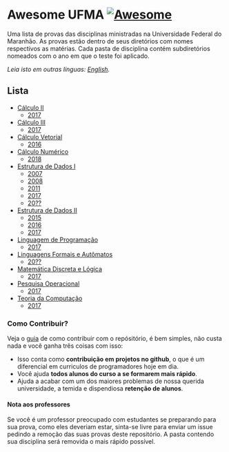# Awesome UFMA [![Awesome](https://awesome.re/badge.svg)](https://awesome.re)

Uma lista de provas das disciplinas ministradas na Universidade Federal do Maranhão.
As provas estão dentro de seus diretórios com nomes respectivos as matérias. Cada pasta de disciplina contém subdiretórios nomeados com o ano em que o teste foi aplicado.

*Leia isto em outras línguas: [English](README.en-us.md).*

## Lista
- [Cálculo II](https://github.com/Marcos-Costa/awesome-ufma/tree/master/Calculo%20II/)
	- [2017](https://github.com/Marcos-Costa/awesome-ufma/tree/master/Calculo%20II/2017/)
- [Cálculo III](https://github.com/Marcos-Costa/awesome-ufma/tree/master/Calculo%20III/)
	- [2017](https://github.com/Marcos-Costa/awesome-ufma/tree/master/Calculo%20III/2017/)
- [Cálculo Vetorial](https://github.com/Marcos-Costa/awesome-ufma/tree/master/Calculo%20Vetorial)
	- [2016](https://github.com/Marcos-Costa/awesome-ufma/tree/master/Calculo%20Vetorial/2016/)
- [Cálculo Numérico](https://github.com/Marcos-Costa/awesome-ufma/tree/master/Calculo%20Numerico/)
    - [2018](https://github.com/Marcos-Costa/awesome-ufma/tree/master/Calculo%20Numerico/2018/)
- [Estrutura de Dados I](https://github.com/Marcos-Costa/awesome-ufma/tree/master/Estrutura%20de%20Dados%20I)
	- [2007](https://github.com/Marcos-Costa/awesome-ufma/tree/master/Estrutura%20de%20Dados%20I/2007)
	- [2008](https://github.com/Marcos-Costa/awesome-ufma/tree/master/Estrutura%20de%20Dados%20I/2008)
	- [2011](https://github.com/Marcos-Costa/awesome-ufma/tree/master/Estrutura%20de%20Dados%20I/2011)
	- [2017](https://github.com/Marcos-Costa/awesome-ufma/tree/master/Estrutura%20de%20Dados%20I/2017/)
	- [20??](https://github.com/Marcos-Costa/awesome-ufma/tree/master/Estrutura%20de%20Dados%20I/20%3F%3F)
- [Estrutura de Dados II](https://github.com/Marcos-Costa/awesome-ufma/tree/master/Estrutura%20de%20Dados%20II)
	- [2015](https://github.com/Marcos-Costa/awesome-ufma/tree/master/Estrutura%20de%20Dados%20II/2015/test%201)
	- [2016](https://github.com/Marcos-Costa/awesome-ufma/tree/master/Estrutura%20de%20Dados%20II/2016/test%201)
	- [2017](https://github.com/Marcos-Costa/awesome-ufma/tree/master/Estrutura%20de%20Dados%20II/2017/test%201)
- [Linguagem de Programação](https://github.com/Marcos-Costa/awesome-ufma/tree/master/Linguagem%20de%20Programa%C3%A7%C3%A3o)
	- [2017](https://github.com/Marcos-Costa/awesome-ufma/tree/master/Linguagem%20de%20Programa%C3%A7%C3%A3o/2017/)
- [Linguagens Formais e Autômatos](https://github.com/Marcos-Costa/awesome-ufma/tree/master/Linguagens%20Formais%20e%20Automatos)
	- [20??](https://github.com/Marcos-Costa/awesome-ufma/tree/master/Linguagens%20Formais%20e%20Automatos)
- [Matemática Discreta e Lógica](https://github.com/Marcos-Costa/awesome-ufma/tree/master/Matematica%20Discreta%20e%20Logica)
	- [2017](https://github.com/Marcos-Costa/awesome-ufma/tree/master/Matematica%20Discreta%20e%20Logica/2017/)
- [Pesquisa Operacional](https://github.com/Marcos-Costa/awesome-ufma/tree/master/Pesquisa%20Operacional)
	- [2017](https://github.com/Marcos-Costa/awesome-ufma/tree/master/Pesquisa%20Operacional/2017)
- [Teoria da Computação](https://github.com/Marcos-Costa/awesome-ufma/tree/master/Teoria%20da%20Computacao)
	- [2017](https://github.com/Marcos-Costa/awesome-ufma/tree/master/Teoria%20da%20Computacao/2017)

### Como Contribuir?
Veja o [guia](https://github.com/Marcos-Costa/awesome-ufma/blob/master/CONTRIBUTING.md) de como contribuir com o repósitório, é bem simples, não custa nada e você ganha três coisas com isso:
* Isso conta como **contribuição em projetos no github**, o que é um diferencial em curriculos de programadores hoje em dia.
* Você ajuda **todos alunos do curso a se formarem mais rápido**.
* Ajuda a acabar com um dos maiores problemas de nossa querida universidade, a temida e dispendiosa  **retenção de alunos**.

#### Nota aos professores
Se você é um professor preocupado com estudantes se preparando para sua prova, como eles deveriam estar, sinta-se livre para enviar um issue pedindo a remoção das suas provas deste repositório. A pasta contendo sua disciplina será removida o mais rápido possível.
